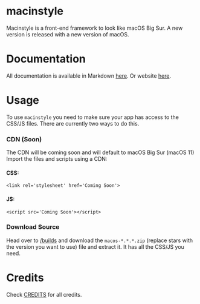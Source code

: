 # macinstyle
Macinstyle is a front-end framework to look like macOS Big Sur. A new version is released with a new version of macOS.<br>
# Documentation
All documentation is available in Markdown [here](/docs). Or website [here](mr-winson.github.io/macinstyle).
# Usage
To use `macinstyle` you need to make sure your app has access to the CSS/JS files. There are currently two ways to do this.
### CDN (Soon)
The CDN will be coming soon and will default to macOS Big Sur (macOS 11)<br>
Import the files and scripts using a CDN:
#### CSS:
  `<link rel='stylesheet' href='Coming Soon'>`<br>
#### JS:
  `<script src='Coming Soon'></script>`
  
### Download Source
Head over to [/builds](/builds) and download the `macos-*.*.*.zip` (replace stars with the version you want to use) file and extract it. It has all the CSS/JS you need.

# Credits
Check <a href="/CREDITS.md">CREDITS</a> for all credits.
